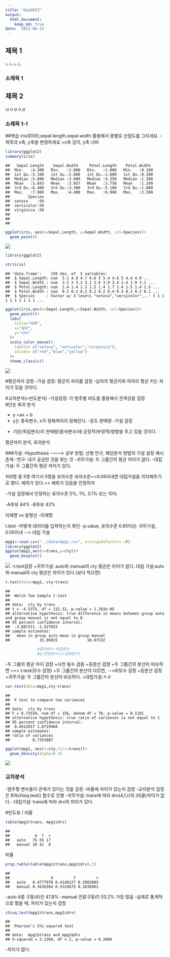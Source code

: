 ```yaml
---
title: "day0623"
output:
  html_document:
    keep_md: true
date: '2022-06-23'
---
```




## 제목 1
ㄴㄴㄴㄴ
### 소제목 1

## 제목 2
ㅁㅇㄹㅇㄹ

### 소제목 1-1

##복습
iris데이터,sepal.length,sepal.width 활용해서 종별로 산점도를 그리세요.
-제목과 x축, y축을 변경하세요
+x축 길이, y축 너비

```r
library(ggplot2)
summary(iris)
```

```
##   Sepal.Length    Sepal.Width     Petal.Length    Petal.Width   
##  Min.   :4.300   Min.   :2.000   Min.   :1.000   Min.   :0.100  
##  1st Qu.:5.100   1st Qu.:2.800   1st Qu.:1.600   1st Qu.:0.300  
##  Median :5.800   Median :3.000   Median :4.350   Median :1.300  
##  Mean   :5.843   Mean   :3.057   Mean   :3.758   Mean   :1.199  
##  3rd Qu.:6.400   3rd Qu.:3.300   3rd Qu.:5.100   3rd Qu.:1.800  
##  Max.   :7.900   Max.   :4.400   Max.   :6.900   Max.   :2.500  
##        Species  
##  setosa    :50  
##  versicolor:50  
##  virginica :50  
##                 
##                 
## 
```

```r
ggplot(iris, aes(x=Sepal.Length, y=Sepal.Width, col=Species))+
  geom_point()
```

![](/images/day0623/unnamed-chunk-1-1.png)<!-- -->

```r
library(ggplot2)

str(iris)
```

```
## 'data.frame':	150 obs. of  5 variables:
##  $ Sepal.Length: num  5.1 4.9 4.7 4.6 5 5.4 4.6 5 4.4 4.9 ...
##  $ Sepal.Width : num  3.5 3 3.2 3.1 3.6 3.9 3.4 3.4 2.9 3.1 ...
##  $ Petal.Length: num  1.4 1.4 1.3 1.5 1.4 1.7 1.4 1.5 1.4 1.5 ...
##  $ Petal.Width : num  0.2 0.2 0.2 0.2 0.2 0.4 0.3 0.2 0.2 0.1 ...
##  $ Species     : Factor w/ 3 levels "setosa","versicolor",..: 1 1 1 1 1 1 1 1 1 1 ...
```

```r
ggplot(iris,aes(x=Sepal.Length,y=Sepal.Width, col=Species))+
  geom_point()+
  labs(
    title="제목",
    x="길이",
    y="너비"
  )+
  scale_color_manual(
    labels= c("setosa", "vericolor","virginica"),
    values= c("red","blue","yellow")
  )+
  theme_classic()
```

![](/images/day0623/unnamed-chunk-2-1.png)<!-- -->


#평균차이 검정
  -가설 검정: 평균의 차이를 검정
  -남자의 평균키와 여자의 평균 키는 차이가 있을 것이다. 
  
  #교차분석(=빈도분석)
-가설검정: 각 범주별 비도를 활용해서 관계성을 검정  
#단순 회귀 분석
  - y =ax + b
  - y는 종속변수, x가 정해져야지 정해진다.
  -온도 판매량
  -가설 검정
  + 기온(독립변수)이 판매량(종속변수)에 긍정적(부정적)영향을 주고 있을 것이다. 
  
평균차이 분석, 회귀분석


###가설
-Hypothesis
----> 공부 방법: 선행 연구, 해당분석 방법의 가설 설정 예시 존재
-연구: 내가 궁금한 것을 찾는 것
-귀무가설: 두 그룹간의 평균 차이가 없다.
-대립가설: 두 그룹간의 평균 차이가 있다.

100명 중 5명 여기서 5명을 유의수준
유의수준=>0.05이내면 대립가설을 지지해주기로 했다. 
예외가 있다.=> 예외가 있음을 인정하자

-가설 검정에서 인정하는 유의수준
5%, 1%, 0.1% 또는 10% 

-A후보 44%
-B후보 42%

이재명 vs 윤형선
-이재명

t.test
-어떻게 데이터를 입력하는지 확인
-p.value, 유의수준 0.65이상: 귀무가설, 0.05이내 --> 대립 가설


```r
mpg1<-read.csv("../data/mpg1.csv", stringsAsFactors =F)
library(ggplot2)
ggplot(mpg1,aes(x=trans,y=cty))+
  geom_boxplot()
```

![](/images/day0623/unnamed-chunk-3-1.png)<!-- -->
-t.test검정
+귀무가설: auto와 manual의 cty 평균은 차이가 없다.
 대립 가설:auto와 manual의 cty 평균은 차이가 있다.(보다 작으면)

```r
t.test(data=mpg1, cty~trans)
```

```
## 
## 	Welch Two Sample t-test
## 
## data:  cty by trans
## t = -4.5375, df = 132.32, p-value = 1.263e-05
## alternative hypothesis: true difference in means between group auto and group manual is not equal to 0
## 95 percent confidence interval:
##  -3.887311 -1.527033
## sample estimates:
##   mean in group auto mean in group manual 
##             15.96815             18.67532
```

```r
              #종속변수~독립변수
              #y(반응변수)x(설명변수)
```
 
-두 그룹의 평균 차이 검정
  +사전 필수 검증
  +등분산 검정
    +두 그룹간의 분산이 비슷하면 ==> t.test(모수 검정)
    +두 그룹간의 분산이 다르면, -->비모수 검정
  +등분산 검정
    +귀무가설: 두 그룹간의 분산이 비슷하다.
    +대립가설:ㅈㄹ

```r
var.test(data=mpg1,cty~trans)
```

```
## 
## 	F test to compare two variances
## 
## data:  cty by trans
## F = 0.73539, num df = 156, denom df = 76, p-value = 0.1101
## alternative hypothesis: true ratio of variances is not equal to 1
## 95 percent confidence interval:
##  0.4912917 1.0719468
## sample estimates:
## ratio of variances 
##          0.7353887
```

```r
ggplot(mpg1, aes(x=cty,fill=trans))+
  geom_density(alpha=0.1)
```

![](/images/day0623/unnamed-chunk-6-1.png)<!-- -->
### 교차분석
-범주형 변수들이 관계가 있다는 것을 검정
-비율에 차이가 있는지 검정 
-교차분석 검정은 R의chisq.test() 함수로 진행
-귀무가설: trans에 따라 drv(4,f,r)의 (비율)차이가 없다.
-대립가설: trans에 따라 drv의 차이가 있다.

#빈도표 / 비율

```r
table(mpg1$trans, mpg1$drv)
```

```
##         
##           4  f  r
##   auto   75 65 17
##   manual 28 41  8
```
비율

```r
prop.table(table(mpg1$trans,mpg1$drv),1)
```

```
##         
##                  4         f         r
##   auto   0.4777070 0.4140127 0.1082803
##   manual 0.3636364 0.5324675 0.1038961
```
-auto 4륜 구동(4)인 47.8%
-manual 전륜구동(f) 53.2% 가장 많음
-실제로 통계적으로 봤을 때, 차이가 있는지 검정

    
    

```r
chisq.test(mpg1$trans,mpg1$drv)
```

```
## 
## 	Pearson's Chi-squared test
## 
## data:  mpg1$trans and mpg1$drv
## X-squared = 3.1368, df = 2, p-value = 0.2084
```
-차이가 없다.
